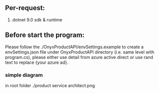 ## Per-request:
1. dotnet 9.0 sdk & runtime

## Before start the program:
Please follow the ./OnyxProductAPI/envSettings.example to create a envSettings.json file under OnyxProductAPI directory (i.e. same level with program.cs), please either use detail from azure active direct or use rand text to replace {your azure ad}.

### simple diagram
in root folder ./product service architect.png